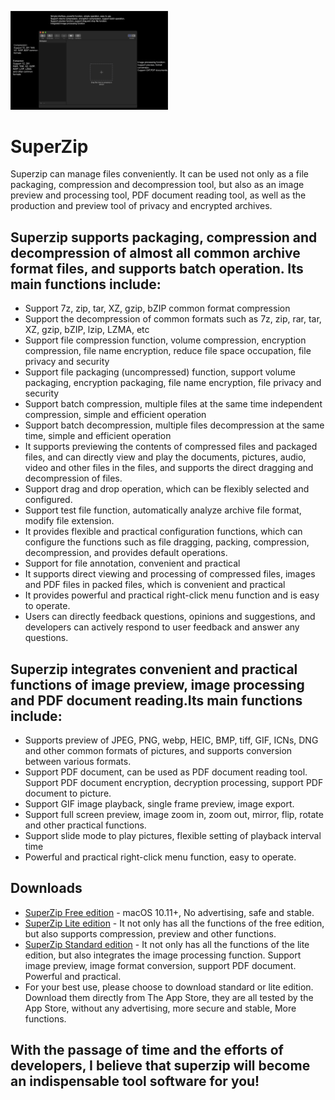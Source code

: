 <a><img src="https://raw.githubusercontent.com/MacSuperTools/SuperZip/master/Screen%20Shot%201.png" width="50%" /></a>

# SuperZip
Superzip can manage files conveniently. It can be used not only as a file packaging, compression and decompression tool, but also as an image preview and processing tool, PDF document reading tool, as well as the production and preview tool of privacy and encrypted archives.


## Superzip supports packaging, compression and decompression of almost all common archive format files, and supports batch operation. Its main functions include:
* Support 7z, zip, tar, XZ, gzip, bZIP common format compression
* Support the decompression of common formats such as 7z, zip, rar, tar, XZ, gzip, bZIP, lzip, LZMA, etc
* Support file compression function, volume compression, encryption compression, file name encryption, reduce file space occupation, file privacy and security
* Support file packaging (uncompressed) function, support volume packaging, encryption packaging, file name encryption, file privacy and security
* Support batch compression, multiple files at the same time independent compression, simple and efficient operation
* Support batch decompression, multiple files decompression at the same time, simple and efficient operation
* It supports previewing the contents of compressed files and packaged files, and can directly view and play the documents, pictures, audio, video and other files in the files, and supports the direct dragging and decompression of files.
* Support drag and drop operation, which can be flexibly selected and configured.
* Support test file function, automatically analyze archive file format, modify file extension.
* It provides flexible and practical configuration functions, which can configure the functions such as file dragging, packing, compression, decompression, and provides default operations.
* Support for file annotation, convenient and practical
* It supports direct viewing and processing of compressed files, images and PDF files in packed files, which is convenient and practical
* It provides powerful and practical right-click menu function and is easy to operate.
* Users can directly feedback questions, opinions and suggestions, and developers can actively respond to user feedback and answer any questions.


## Superzip integrates convenient and practical functions of image preview, image processing and PDF document reading.Its main functions include:
* Supports preview of JPEG, PNG, webp, HEIC, BMP, tiff, GIF, ICNs, DNG and other common formats of pictures, and supports conversion between various formats.
* Support PDF document, can be used as PDF document reading tool. Support PDF document encryption, decryption processing, support PDF document to picture.
* Support GIF image playback, single frame preview, image export.
* Support full screen preview, image zoom in, zoom out, mirror, flip, rotate and other practical functions.
* Support slide mode to play pictures, flexible setting of playback interval time
* Powerful and practical right-click menu function, easy to operate.

## Downloads
- [SuperZip Free edition](https://github.com/MacSuperTools/SuperZip/releases) - macOS 10.11+, No advertising, safe and stable.
- [SuperZip Lite edition](https://apps.apple.com/cn/app/superzip/id1526875687?l=en&mt=12) - It not only has all the functions of the free edition, but also supports compression, preview and other functions.
- [SuperZip Standard edition](https://apps.apple.com/cn/app/superzip/id1519412320?l=en&mt=12) - It not only has all the functions of the lite edition, but also integrates the image processing function. Support image preview, image format conversion, support PDF document. Powerful and practical.
- For your best use, please choose to download standard or lite edition. Download them directly from The App Store, they are all tested by the App Store, without any advertising, more secure and stable, More functions.
## With the passage of time and the efforts of developers, I believe that superzip will become an indispensable tool software for you!
